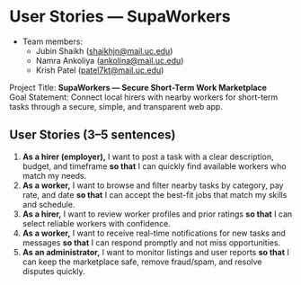 # User Stories — SupaWorkers

- Team members:
  - Jubin Shaikh (<shaikhjn@mail.uc.edu>)
  - Namra Ankoliya (<ankolina@mail.uc.edu>)
  - Krish Patel (<patel7kt@mail.uc.edu>)

Project Title: **SupaWorkers — Secure Short-Term Work Marketplace**  
Goal Statement: Connect local hirers with nearby workers for short-term tasks through a secure, simple, and transparent web app.

## User Stories (3–5 sentences)

1. **As a hirer (employer),** I want to post a task with a clear description, budget, and timeframe **so that** I can quickly find available workers who match my needs.
2. **As a worker,** I want to browse and filter nearby tasks by category, pay rate, and date **so that** I can accept the best-fit jobs that match my skills and schedule.
3. **As a hirer,** I want to review worker profiles and prior ratings **so that** I can select reliable workers with confidence.
4. **As a worker,** I want to receive real-time notifications for new tasks and messages **so that** I can respond promptly and not miss opportunities.
5. **As an administrator,** I want to monitor listings and user reports **so that** I can keep the marketplace safe, remove fraud/spam, and resolve disputes quickly.
